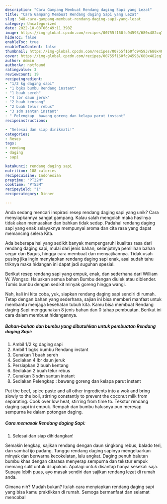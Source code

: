 ```yaml
---
description: "Cara Gampang Membuat Rendang daging Sapi yang Lezat"
title: "Cara Gampang Membuat Rendang daging Sapi yang Lezat"
slug: 348-cara-gampang-membuat-rendang-daging-sapi-yang-lezat
category: Uncategorized
date: 2022-10-08T06:49:11.398Z
image: https://img-global.cpcdn.com/recipes/00755f160fc94593/680x482cq70/rendang-daging-sapi-foto-resep-utama.jpg
hideToc: false
enableToc: true
enableTocContent: false
thumbnail: https://img-global.cpcdn.com/recipes/00755f160fc94593/680x482cq70/rendang-daging-sapi-foto-resep-utama.jpg
cover: https://img-global.cpcdn.com/recipes/00755f160fc94593/680x482cq70/rendang-daging-sapi-foto-resep-utama.jpg
author: Admin
authorAv: notfound
ratingvalue: 3
reviewcount: 19
recipeingredient:
- "1/2 kg daging sapi"
- "1 bgks bumbu Rendang instant"
- "1 buah sereh"
- "4 lbr daun jeruk"
- "2 buah kentang"
- "2 buah telur rebus"
- "3 sdm santan instant"
- " Pelengkap  bawang goreng dan kelapa parut instant"
recipeinstructions:

- "Selesai dan siap dinikmati!"
categories:
- Resep
tags:
- rendang
- daging
- sapi

katakunci: rendang daging sapi 
nutrition: 188 calories
recipecuisine: Indonesian
preptime: "PT22M"
cooktime: "PT53M"
recipeyield: "1"
recipecategory: Dinner

---
```





Anda sedang mencari inspirasi resep rendang daging sapi yang unik? Cara menyiapkannya sangat gampang. Kalau salah mengolah maka hasilnya tidak akan memuaskan dan bahkan tidak sedap. Padahal rendang daging sapi yang enak selayaknya mempunyai aroma dan cita rasa yang dapat memancing selera Kita.





Ada beberapa hal yang sedikit banyak mempengaruhi kualitas rasa dari rendang daging sapi, mulai dari jenis bahan, selanjutnya pemilihan bahan segar dan Bagus, hingga cara membuat dan menyajikannya. Tidak usah pusing jika ingin menyiapkan rendang daging sapi enak,      asal sudah tahu triknya maka hidangan ini dapat jadi suguhan spesial.














Berikut resep rendang sapi yang empuk, enak, dan sederhana dari William W. Wongso: Haluskan semua bahan Bumbu dengan diulek atau diblender. Tumis bumbu dengan sedikit minyak goreng hingga wangi.






Nah, kali ini kita coba, yuk, siapkan rendang daging sapi sendiri di rumah. Tetap dengan bahan yang sederhana, sajian ini bisa memberi manfaat untuk membantu menjaga kesehatan tubuh kita. Kamu bisa membuat Rendang daging Sapi menggunakan 8 jenis bahan dan 0 tahap pembuatan. Berikut ini cara dalam membuat hidangannya.

<!--inarticleads1-->

##### Bahan-bahan dan bumbu yang dibutuhkan untuk pembuatan Rendang daging Sapi:

1. Ambil 1/2 kg daging sapi
1. Ambil 1 bgks bumbu Rendang instant
1. Gunakan 1 buah sereh
1. Sediakan 4 lbr daun jeruk
1. Persiapkan 2 buah kentang
1. Sediakan 2 buah telur rebus
1. Gunakan 3 sdm santan instant
1. Sediakan  Pelengkap : bawang goreng dan kelapa parut instant


Put the beef, spice paste and all other ingredients into a wok and bring slowly to the boil, stirring constantly to prevent the coconut milk from separating. Cook over low heat, stirring from time to. Tekstur rendang daging sapi ini empuk. Rempah dan bumbu halusnya pun meresap sempurna ke dalam potongan daging. 

<!--inarticleads2-->

##### Cara memasak Rendang daging Sapi:


1. Selesai dan siap dihidangkan!

Semakin lengkap, sajikan rendang dengan daun singkong rebus, balado teri, dan sambal ijo padang. Tunggu rendang daging sapinya mengeluarkan minyak dan berwarna kecokelatan, lalu angkat. Daging penuh balutan bumbu khas dengan citarasa menyerap sempurna dan tekstur empuk memang sulit untuk dilupakan. Apalagi untuk disantap hanya sesekali saja. Supaya lebih puas, ayo masak sendiri dan sajikan rendang lezat di rumah anda. 

Gimana nih? Mudah bukan? Itulah cara menyiapkan rendang daging sapi yang bisa kamu praktikkan di rumah. Semoga bermanfaat dan selamat mencoba!
